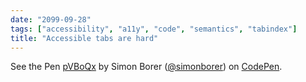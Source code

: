 ```yaml
---
date: "2099-09-28"
tags: ["accessibility", "a11y", "code", "semantics", "tabindex"]
title: "Accessible tabs are hard"
---
```


<p data-height="265" data-theme-id="0" data-slug-hash="pVBoQx" data-default-tab="js,result" data-user="simonborer" data-embed-version="2" data-pen-title="pVBoQx" class="codepen">See the Pen <a href="https://codepen.io/simonborer/pen/pVBoQx/">pVBoQx</a> by Simon Borer (<a href="https://codepen.io/simonborer">@simonborer</a>) on <a href="https://codepen.io">CodePen</a>.</p><script async src="https://static.codepen.io/assets/embed/ei.js"></script>